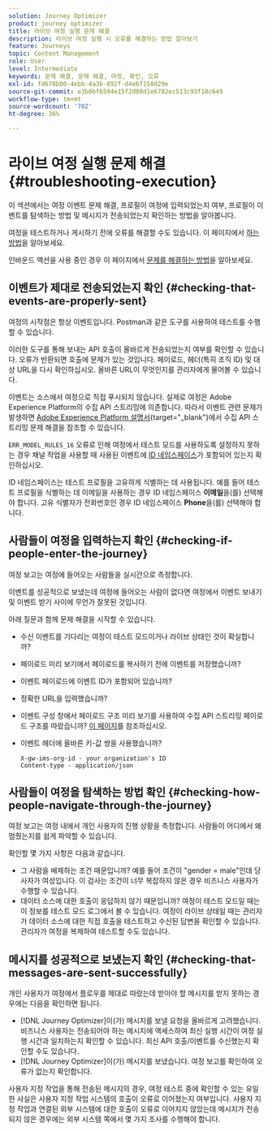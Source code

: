 ```yaml
---
solution: Journey Optimizer
product: journey optimizer
title: 라이브 여정 실행 문제 해결
description: 라이브 여정 실행 시 오류를 해결하는 방법 알아보기
feature: Journeys
topic: Content Management
role: User
level: Intermediate
keywords: 문제 해결, 문제 해결, 여정, 확인, 오류
exl-id: fd670b00-4ebb-4a3b-892f-d4e6f158d29e
source-git-commit: e3b0bf6594e15f2d80d1e6782ec513c93f18c649
workflow-type: tm+mt
source-wordcount: '702'
ht-degree: 36%

---
```


# 라이브 여정 실행 문제 해결 {#troubleshooting-execution}

이 섹션에서는 여정 이벤트 문제 해결, 프로필이 여정에 입력되었는지 여부, 프로필이 이벤트를 탐색하는 방법 및 메시지가 전송되었는지 확인하는 방법을 알아봅니다.

여정을 테스트하거나 게시하기 전에 오류를 해결할 수도 있습니다. 이 페이지에서 [하는 방법](troubleshooting.md)을 알아보세요.

인바운드 액션을 사용 중인 경우 이 페이지에서 [문제를 해결하는 방법](troubleshooting-inbound.md)을 알아보세요.

## 이벤트가 제대로 전송되었는지 확인 {#checking-that-events-are-properly-sent}

여정의 시작점은 항상 이벤트입니다. Postman과 같은 도구를 사용하여 테스트를 수행할 수 있습니다.

이러한 도구를 통해 보내는 API 호출이 올바르게 전송되었는지 여부를 확인할 수 있습니다. 오류가 반환되면 호출에 문제가 있는 것입니다. 페이로드, 헤더(특히 조직 ID) 및 대상 URL을 다시 확인하십시오. 올바른 URL이 무엇인지를 관리자에게 물어볼 수 있습니다.

이벤트는 소스에서 여정으로 직접 푸시되지 않습니다. 실제로 여정은 Adobe Experience Platform의 수집 API 스트리밍에 의존합니다. 따라서 이벤트 관련 문제가 발생하면 [Adobe Experience Platform 설명서](https://experienceleague.adobe.com/docs/experience-platform/ingestion/streaming/troubleshooting.html){target="_blank"}에서 수집 API 스트리밍 문제 해결을 참조할 수 있습니다.

`ERR_MODEL_RULES_16` 오류로 인해 여정에서 테스트 모드를 사용하도록 설정하지 못하는 경우 채널 작업을 사용할 때 사용된 이벤트에 [ID 네임스페이스](../audience/get-started-identity.md)가 포함되어 있는지 확인하십시오.

ID 네임스페이스는 테스트 프로필을 고유하게 식별하는 데 사용됩니다. 예를 들어 테스트 프로필을 식별하는 데 이메일을 사용하는 경우 ID 네임스페이스 **이메일**&#x200B;을(를) 선택해야 합니다. 고유 식별자가 전화번호인 경우 ID 네임스페이스 **Phone**&#x200B;을(를) 선택해야 합니다.

## 사람들이 여정을 입력하는지 확인 {#checking-if-people-enter-the-journey}

여정 보고는 여정에 들어오는 사람들을 실시간으로 측정합니다.

이벤트를 성공적으로 보냈는데 여정에 들어오는 사람이 없다면 여정에서 이벤트 보내기 및 이벤트 받기 사이에 무언가 잘못된 것입니다.

아래 질문과 함께 문제 해결을 시작할 수 있습니다.

* 수신 이벤트를 기다리는 여정이 테스트 모드이거나 라이브 상태인 것이 확실합니까?
* 페이로드 미리 보기에서 페이로드를 복사하기 전에 이벤트를 저장했습니까?
* 이벤트 페이로드에 이벤트 ID가 포함되어 있습니까?
* 정확한 URL을 입력했습니까?
* 이벤트 구성 창에서 페이로드 구조 미리 보기를 사용하여 수집 API 스트리밍 페이로드 구조를 따랐습니까? [이 페이지](../event/about-creating.md#preview-the-payload)를 참조하십시오.
* 이벤트 헤더에 올바른 키-값 쌍을 사용했습니까?

  ```
  X-gw-ims-org-id - your organization's ID
  Content-type - application/json
  ```

## 사람들이 여정을 탐색하는 방법 확인 {#checking-how-people-navigate-through-the-journey}

여정 보고는 여정 내에서 개인 사용자의 진행 상황을 측정합니다. 사람들이 어디에서 왜 멈췄는지를 쉽게 파악할 수 있습니다.

확인할 몇 가지 사항은 다음과 같습니다.

* 그 사람을 배제하는 조건 때문입니까? 예를 들어 조건이 &quot;gender = male&quot;인데 당사자가 여성입니다. 이 검사는 조건이 너무 복잡하지 않은 경우 비즈니스 사용자가 수행할 수 있습니다.
* 데이터 소스에 대한 호출이 응답하지 않기 때문입니까? 여정이 테스트 모드일 때는 이 정보를 테스트 모드 로그에서 볼 수 있습니다. 여정이 라이브 상태일 때는 관리자가 데이터 소스에 대한 직접 호출을 테스트하고 수신된 답변을 확인할 수 있습니다. 관리자가 여정을 복제하여 테스트할 수도 있습니다.

## 메시지를 성공적으로 보냈는지 확인 {#checking-that-messages-are-sent-successfully}

개인 사용자가 여정에서 플로우를 제대로 따랐는데 받아야 할 메시지를 받지 못하는 경우에는 다음을 확인하면 됩니다.

* [!DNL Journey Optimizer]이(가) 메시지를 보낼 요청을 올바르게 고려했습니다. 비즈니스 사용자는 전송되어야 하는 메시지에 액세스하여 최신 실행 시간이 여정 실행 시간과 일치하는지 확인할 수 있습니다. 최신 API 호출/이벤트를 수신했는지 확인할 수도 있습니다.
* [!DNL Journey Optimizer]이(가) 메시지를 보냈습니다. 여정 보고를 확인하여 오류가 없는지 확인합니다.

사용자 지정 작업을 통해 전송된 메시지의 경우, 여정 테스트 중에 확인할 수 있는 유일한 사실은 사용자 지정 작업 시스템의 호출이 오류로 이어졌는지 여부입니다. 사용자 지정 작업과 연결된 외부 시스템에 대한 호출이 오류로 이어지지 않았는데 메시지가 전송되지 않은 경우에는 외부 시스템 쪽에서 몇 가지 조사를 수행해야 합니다.
